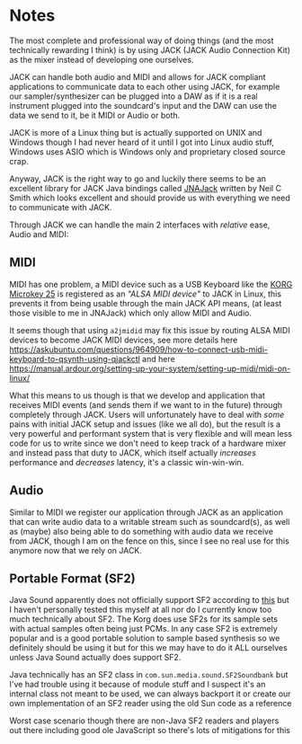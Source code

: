 # Notes

The most complete and professional way of doing things (and the most technically rewarding I think) is by
using JACK (JACK Audio Connection Kit) as the mixer instead of developing one ourselves.

JACK can handle both audio and MIDI and allows for JACK compliant applications to communicate data to each
other using JACK, for example our sampler/synthesizer can be plugged into a DAW as if it is a real instrument
plugged into the soundcard's input and the DAW can use the data we send to it, be it MIDI or Audio or both.

JACK is more of a Linux thing but is actually supported on UNIX and Windows though I had never heard of it until
I got into Linux audio stuff, Windows uses ASIO which is Windows only and proprietary closed source crap.

Anyway, JACK is the right way to go and luckily there seems to be an excellent library for JACK Java bindings called
[JNAJack](https://github.com/jaudiolibs/jnajack) written by Neil C Smith which looks excellent and should provide us
with everything we need to communicate with JACK.

Through JACK we can handle the main 2 interfaces with *relative* ease, Audio and MIDI:

## MIDI

MIDI has one problem, a MIDI device such as a USB Keyboard like the 
[KORG Microkey 25](https://www.korg.com/uk/products/computergear/microkey/page_1.php) is registered as an 
*"ALSA MIDI device"* to JACK in Linux, this prevents it from being usable through the main JACK API means, 
(at least those visible to me in JNAJack) which only allow MIDI and Audio.

It seems though that using `a2jmidid` may fix this issue by routing ALSA MIDI devices to become JACK MIDI devices,
see more details here https://askubuntu.com/questions/964909/how-to-connect-usb-midi-keyboard-to-qsynth-using-qjackctl
and here https://manual.ardour.org/setting-up-your-system/setting-up-midi/midi-on-linux/

What this means to us though is that we develop and application that receives MIDI events (and sends them if we want
to in the future) through completely through JACK. Users will unfortunately have to deal with *some* pains with initial 
JACK setup and issues (like we all do), but the result is a very powerful and performant system that is very flexible
and will mean less code for us to write since we don't need to keep track of a hardware mixer and instead pass that duty
to JACK, which itself actually *increases* performance and *decreases* latency, it's a classic win-win-win.

## Audio

Similar to MIDI we register our application through JACK as an application that can write audio data to a writable
stream such as soundcard(s), as well as (maybe) also being able to do something with audio data we receive from JACK,
though I am on the fence on this, since I see no real use for this anymore now that we rely on JACK.

## Portable Format (SF2)

Java Sound apparently does not officially support SF2 according to [this](http://jsresources.sourceforge.net/faq_midi.html#soundfont)
but I haven't personally tested this myself at all nor do I currently know too much technically about SF2. The Korg does use 
SF2s for its sample sets with actual samples often being just PCMs. In any case SF2 is extremely popular and is a good portable solution
to sample based synthesis so we definitely should be using it but for this we may have to do it ALL ourselves unless Java Sound
actually does support SF2.

Java technically has an SF2 class in `com.sun.media.sound.SF2Soundbank` but I've had trouble using it because of module stuff and I 
suspect it's an internal class not meant to be used, we can always backport it or create our own implementation of an SF2 reader 
using the old Sun code as a reference
 
Worst case scenario though there are non-Java SF2 readers and players out there including good ole JavaScript so there's lots 
of mitigations for this